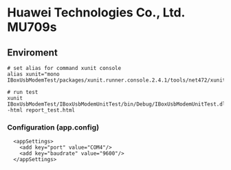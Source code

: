 # Huawei Technologies Co., Ltd. MU709s

## Enviroment

```
# set alias for command xunit console
alias xunit="mono IBoxUsbModemTest/packages/xunit.runner.console.2.4.1/tools/net472/xunit.console.exe"

# run test
xunit IBoxUsbModemTest/IBoxUsbModemUnitTest/bin/Debug/IBoxUsbModemUnitTest.dll -html report_test.html

```

### Configuration (app.config)

```
  <appSettings>
    <add key="port" value="COM4"/>
    <add key="baudrate" value="9600"/>
  </appSettings>
```
